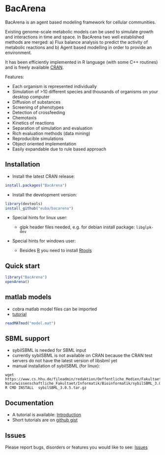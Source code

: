 # BacArena

BacArena is an agent based modeling framework for cellular communities.

Existing genome-scale metabolic models can be used to simulate growth and interactions in time and space.
In BacArena two well established methods are merged: a) Flux balance analysis to predict the activity of
metabolic reactions and b) Agent based modelling in order to provide an environment.

It has been  efficiently implemented in R language (with some C++ routines) and is freely available [CRAN](https://cran.r-project.org/package=BacArena).

Features:
- Each organism is represented individually
- Simulation of >10 different species and thousands of organisms on your desktop computer
- Diffusion of substances
- Screening of phenotypes
- Detection of crossfeeding
- Chemotaxis
- Kinetics of reactions
- Separation of simulation and evaluation
- Rich evaluation methods (data mining)
- Reproducible simulations
- Object oriented implementation
- Easily expandable due to rule based approach


## Installation

- Install the latest CRAN release: 
```r
install.packages("BacArena")
```

- Install the development version:
```r
library(devtools)
install_github("euba/bacarena")
```

- Special hints for linux user:
  - glpk header files needed, e.g. for debian install package: ``libglpk-dev``

- Special hints for windows user:
  - Besides [R](https://cran.r-project.org/bin/windows/base/) you need to install [Rtools](https://cran.r-project.org/bin/windows/Rtools/)


## Quick start
```r
library("BacArena")
openArena()
```

## matlab models
- cobra matlab model files can be imported
- [tutorial](https://gist.github.com/jotech/2ec33f33fb86a400fb40b816277f4147)
```r
readMATmod("model.mat")
```

## SBML support
- sybilSBML is needed for SBML input
- currently sybilSBML is not available on CRAN because the CRAN test servers do not have the latest version of libsbml yet
- manual installation of sybilSBML (for linux):
```
wget https://www.cs.hhu.de/fileadmin/redaktion/Oeffentliche_Medien/Fakultaeten/Mathematisch-Naturwissenschaftliche_Fakultaet/Informatik/Bioinformatik/sybilSBML_3.0.5.tar.gz
R CMD INSTALL  sybilSBML_3.0.5.tar.gz
```


## Documentation

- A tutorial is available: [Introduction](https://CRAN.R-project.org/package=BacArena/vignettes/BacArena-Introduction.pdf) 
- Short tutorials are on [github gist](https://gist.github.com/jotech)


## Issues

Please report bugs, disorders or features you would like to see: [Issues](https://github.com/euba/BacArena/issues)
